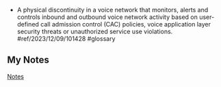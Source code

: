 - A physical discontinuity in a voice network that monitors, alerts and controls inbound and outbound voice network activity based on user-defined call admission control (CAC) policies, voice application layer security threats or unauthorized service use violations. #ref/2023/12/09/101428 #glossary 
## My Notes
[Notes](mynotes/voice-firewall-notes.md)
